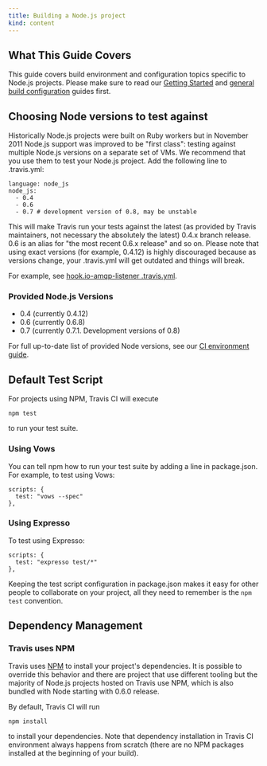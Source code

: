 ```yaml
---
title: Building a Node.js project
kind: content
---
```


## What This Guide Covers

This guide covers build environment and configuration topics specific to Node.js projects. Please make sure to read our [Getting Started](/docs/user/getting-started/) and [general build configuration](/docs/user/build-configuration/) guides first.

## Choosing Node versions to test against

Historically Node.js projects were built on Ruby workers but in November 2011 Node.js support was improved to
be "first class": testing against multiple Node.js versions on a separate set of VMs. We recommend that you use them to test your Node.js project.
Add the following line to .travis.yml:

    language: node_js
    node_js:
      - 0.4
      - 0.6
      - 0.7 # development version of 0.8, may be unstable

This will make Travis run your tests against the latest (as provided by Travis maintainers, not necessary the absolutely the latest) 0.4.x branch release. 0.6 is an alias
for "the most recent 0.6.x release" and so on. Please note that using exact versions (for example, 0.4.12) is highly discouraged because as versions change, your
.travis.yml will get outdated and things will break.

For example, see [hook.io-amqp-listener .travis.yml](https://github.com/scottyapp/hook.io-amqp-listener/blob/master/.travis.yml).


### Provided Node.js Versions

 * 0.4 (currently 0.4.12)
 * 0.6 (currently 0.6.8)
 * 0.7 (currently 0.7.1. Development versions of 0.8)

For full up-to-date list of provided Node versions, see our [CI environment guide](/docs/user/ci-environment/).




## Default Test Script

For projects using NPM, Travis CI will execute

    npm test

to run your test suite.

### Using Vows

You can tell npm how to run your test suite by adding a line in package.json. For example, to test using Vows:

    scripts: {
      test: "vows --spec"
    },


### Using Expresso

To test using Expresso:

    scripts: {
      test: "expresso test/*"
    },

Keeping the test script configuration in package.json makes it easy for other people to collaborate on your project, all they need to remember is
the `npm test` convention.



## Dependency Management

### Travis uses NPM

Travis uses [NPM](http://http://npmjs.org/) to install your project's dependencies. It is possible to override this behavior and there are project
that use different tooling but the majority of Node.js projects hosted on Travis use NPM, which is also bundled with Node starting with 0.6.0 release.


By default, Travis CI will run

    npm install

to install your dependencies. Note that dependency installation in Travis CI environment always happens from scratch (there are no NPM packages
installed at the beginning of your build).
